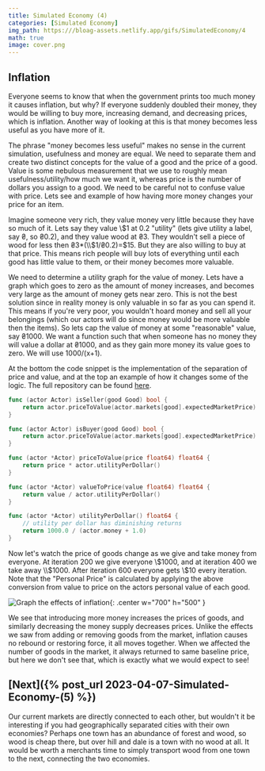 ```yaml
---
title: Simulated Economy (4)
categories: [Simulated Economy]
img_path: https:///bloag-assets.netlify.app/gifs/SimulatedEconomy/4
math: true
image: cover.png
---
```


## Inflation
Everyone seems to know that when the government prints too much money it causes inflation, but why? If everyone suddenly doubled their money, they would be willing to buy more, increasing demand, and decreasing prices, which is inflation. Another way of looking at this is that money becomes less useful as you have more of it.

The phrase "money becomes less useful" makes no sense in the current simulation, usefulness and money are equal. We need to separate them and create two distinct concepts for the value of a good and the price of a good. Value is some nebulous measurement that we use to roughly mean usefulness/utility/how much we want it, whereas price is the number of dollars you assign to a good. We need to be careful not to confuse value with price. Lets see and example of how having more money changes your price for an item.

Imagine someone very rich, they value money very little because they have so much of it. Lets say they value \\$1 at 0.2 "utility" (lets give utility a label, say ₴, so ₴0.2), and they value wood at ₴3. They wouldn't sell a piece of wood for less then ₴3*(\\$1/₴0.2)=$15. But they are also willing to buy at that price. This means rich people will buy lots of everything until each good has little value to them, or their money becomes more valuable.

We need to determine a utility graph for the value of money. Lets have a graph which goes to zero as the amount of money increases, and becomes very large as the amount of money gets near zero. This is not the best solution since in reality money is only valuable in so far as you can spend it. This means if you're very poor, you wouldn't hoard money and sell all your belongings (which our actors will do since money would be more valuable then the items). So lets cap the value of money at some "reasonable" value, say ₴1000. We want a function such that when someone has no money they will value a dollar at ₴1000, and as they gain more money its value goes to zero. We will use 1000/(x+1).

At the bottom the code snippet is the implementation of the separation of price and value, and at the top an example of how it changes some of the logic. The full repository can be found [here](https://github.com/JasonFantl/Simulated-Economy-Tutorial/tree/master/4).

```go
func (actor Actor) isSeller(good Good) bool {
	return actor.priceToValue(actor.markets[good].expectedMarketPrice) > actor.currentPersonalValue(good)
}

func (actor Actor) isBuyer(good Good) bool {
	return actor.priceToValue(actor.markets[good].expectedMarketPrice) < actor.potentialPersonalValue(good)
}

func (actor *Actor) priceToValue(price float64) float64 {
	return price * actor.utilityPerDollar()
}

func (actor *Actor) valueToPrice(value float64) float64 {
	return value / actor.utilityPerDollar()
}

func (actor *Actor) utilityPerDollar() float64 {
	// utility per dollar has diminishing returns
	return 1000.0 / (actor.money + 1.0)
}
```

Now let's watch the price of goods change as we give and take money from everyone. At iteration 200 we give everyone \\$1000, and at iteration 400 we take away \\$1000. After iteration 600 everyone gets \\$10 every iteration. Note that the "Personal Price" is calculated by applying the above conversion from value to price on the actors personal value of each good.

![Graph the effects of inflation](inflation.gif){: .center w="700" h="500" }

We see that introducing more money increases the prices of goods, and similarly decreasing the money supply decreases prices. Unlike the effects we saw from adding or removing goods from the market, inflation causes no rebound or restoring force, it all moves together. When we affected the number of goods in the market, it always returned to same baseline price, but here we don't see that, which is exactly what we would expect to see!

## [Next]({% post_url 2023-04-07-Simulated-Economy-(5) %})
Our current markets are directly connected to each other, but wouldn't it be interesting if you had geographically separated cities with their own economies? Perhaps one town has an abundance of forest and wood, so wood is cheap there, but over hill and dale is a town with no wood at all. It would be worth a merchants time to simply transport wood from one town to the next, connecting the two economies.